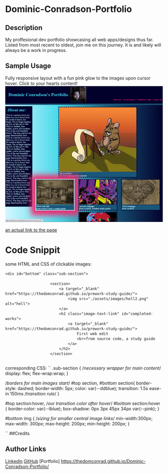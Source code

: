 # Dominic-Conradson-Portfolio

## Description

My proffesional dev portfolio showcasing all web apps/designs thus far. Listed from most recent to oldest, join me on this journey. It is and likely will always be a work in progress.

## Sample Usage
Fully responsive layout with a fun pink glow to the images upon cursor hover. Click to your hearts content!
![screenshot](./assets/images/portfolioscreen.png)

[an actual link to the page](https://thedomconrad.github.io/Dominic-Conradson-Portfolio/)

# Code Snippit
some HTML and CSS of clickable images:

```
<div id="bottom" class="sub-section">
                    
                    <section>
                        <a target="_blank" href="https://thedomconrad.github.io/prework-study-guide/">
                            <img src="./assets/images/hell2.png" alt="hell">
                        </a>
                        <h2 class="image-text-link" id="completed-works">
                            <a target="_blank" href="https://thedomconrad.github.io/prework-study-guide/">
                                First web edit
                                <br>from source code, a study guide
                            </a>
                        </h2>
                    </section>


```
corresponding CSS:
``
.sub-section { /*necessary wrapper for main content*/
    display: flex;
    flex-wrap:wrap;
}

/*borders for main images start*/
#top section,
#bottom section{
    border-style: dashed;
    border-width: 5px;
    color: var(--ddblue);
    transition: 1.5s ease-in 150ms  /*transition rule*/
}

#top section:hover,  /*our transition color after hover*/
#bottom section:hover {
    border-color: var(--lblue);
    box-shadow: 0px 3px 45px 34px var(--pink);
}

#bottom img { /*sizing for smaller central image links*/
    min-width:300px;
    max-width: 300px;
    max-height: 200px;
    min-height: 200px;
}

 ``
##Credits
## Author Links
[Linkedin](https://www.linkedin.com/in/dominic-conradson-76638b172/)
[GitHub](https://github.com/theDomConrad/)
[Portfolio] https://thedomconrad.github.io/Dominic-Conradson-Portfolio/